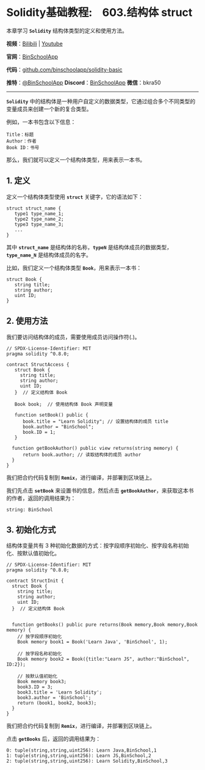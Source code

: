 # Solidity基础教程:&nbsp;&nbsp;&nbsp;&nbsp;603.结构体 struct

本章学习 **`Solidity`** 结构体类型的定义和使用方法。

**视频**：[Bilibili](https://#)  |  [Youtube](https://www.youtube.com/@BinSchoolApp)

**官网**：[BinSchoolApp](https://binschool.app)

**代码**：[github.com/binschoolapp/solidity-basic](https://github.com/binschoolapp/solidity-basic)

**推特**：[@BinSchoolApp](https://twitter.com/BinSchoolApp)    **Discord**：[BinSchoolApp](https://discord.gg/PB2YEvggWq)   **微信**：bkra50 

-----
**`Solidity`** 中的结构体是一种用户自定义的数据类型，它通过组合多个不同类型的变量成员来创建一个新的复合类型。

例如，一本书包含以下信息：

```solidity
Title：标题
Author：作者
Book ID：书号
```

那么，我们就可以定义一个结构体类型，用来表示一本书。

## 1.  定义

定义一个结构体类型使用 **`struct`** 关键字，它的语法如下：

```solidity
struct struct_name { 
   type1 type_name_1;
   type2 type_name_2;
   type3 type_name_3;
   ...
}
```

其中 **`struct_name`** 是结构体的名称，**`typeN`** 是结构体成员的数据类型，**`type_name_N`** 是结构体成员的名字。

比如，我们定义一个结构体类型 **`Book`**，用来表示一本书：

```solidity
struct Book { 
   string title;
   string author;
   uint ID;
}
```

## 2. 使用方法
我们要访问结构体的成员，需要使用成员访问操作符(.)。

```solidity
// SPDX-License-Identifier: MIT
pragma solidity ^0.8.0;

contract StructAccess {
   struct Book { 
     string title;
     string author;
     uint ID;
   }  // 定义结构体 Book

   Book book;  // 使用结构体 Book 声明变量

   function setBook() public {
      book.title = "Learn Solidity"; // 设置结构体的成员 title
      book.author = "BinSchool";
      book.ID = 1;
   }

  function getBookAuthor() public view returns(string memory) {
      return book.author; // 读取结构体的成员 author
  }
}
```

我们把合约代码复制到 **`Remix`**，进行编译，并部署到区块链上。

我们先点击 **`setBook`** 来设置书的信息，然后点击 **`getBookAuthor`**，来获取这本书的作者，返回的调用结果为：

```solidity
string: BinSchool
```

## 3. 初始化方式

结构体变量共有 3 种初始化数据的方式：按字段顺序初始化、按字段名称初始化、按默认值初始化。

```solidity
// SPDX-License-Identifier: MIT
pragma solidity ^0.8.0;

contract StructInit {
  struct Book { 
    string title;
    string author;
    uint ID;
  }  // 定义结构体 Book
 

  function getBooks() public pure returns(Book memory,Book memory,Book memory) {
    // 按字段顺序初始化
    Book memory book1 = Book('Learn Java', 'BinSchool', 1);

    // 按字段名称初始化
    Book memory book2 = Book({title:"Learn JS", author:"BinSchool", ID:2});

    // 按默认值初始化
    Book memory book3;
    book3.ID = 3;
    book3.title = 'Learn Solidity';
    book3.author = 'BinSchool';
    return (book1, book2, book3);
  }
}
```

我们把合约代码复制到 **`Remix`**，进行编译，并部署到区块链上。

点击 **`getBooks`** 后，返回的调用结果为：

```solidity
0: tuple(string,string,uint256): Learn Java,BinSchool,1
1: tuple(string,string,uint256): Learn JS,BinSchool,2
2: tuple(string,string,uint256): Learn Solidity,BinSchool,3
```